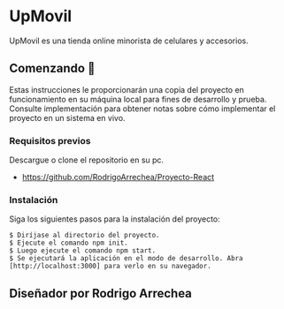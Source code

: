 # UpMovil

UpMovil es una tienda online minorista de celulares y accesorios.

## Comenzando 🚀

Estas instrucciones le proporcionarán una copia del proyecto en funcionamiento en su máquina local para fines de desarrollo y prueba. Consulte implementación para obtener notas sobre cómo implementar el proyecto en un sistema en vivo.

### Requisitos previos

Descargue o clone el repositorio en su pc.

* https://github.com/RodrigoArrechea/Proyecto-React

### Instalación

Siga los siguientes pasos para la instalación del proyecto:

```
$ Diríjase al directorio del proyecto.
$ Ejecute el comando npm init.
$ Luego ejecute el comando npm start.
$ Se ejecutará la aplicación en el modo de desarrollo. Abra [http://localhost:3000] para verlo en su navegador.
```

## Diseñador por Rodrigo Arrechea